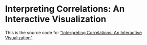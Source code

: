 
# Interpreting Correlations: An Interactive Visualization 

This is the source code for ["Interpreting Correlations: An Interactive Visualization"](https://rpsychologist.com/correlation/).
